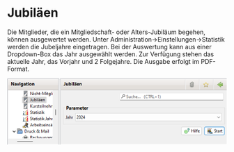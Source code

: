 # Jubiläen

Die Mitglieder, die ein Mitgliedschaft- oder Alters-Jubiläum begehen, können ausgewertet werden. Unter Administration->Einstellungen->Statistik werden die Jubeljahre eingetragen. Bei der Auswertung kann aus einer Dropdown-Box das Jahr ausgewählt werden. Zur Verfügung stehen das aktuelle Jahr, das Vorjahr und 2 Folgejahre. Die Ausgabe erfolgt im PDF-Format.

![](../../../v3.0.x/auswertungen/img/JubilaenView.png)
